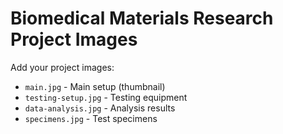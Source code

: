 # Biomedical Materials Research Project Images

Add your project images:
- `main.jpg` - Main setup (thumbnail)
- `testing-setup.jpg` - Testing equipment
- `data-analysis.jpg` - Analysis results  
- `specimens.jpg` - Test specimens